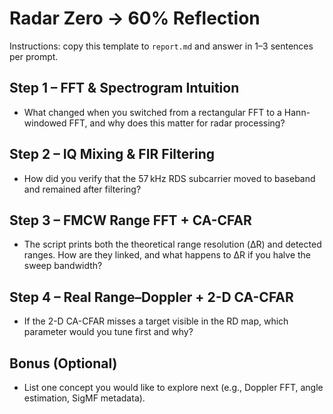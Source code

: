 # Radar Zero → 60% Reflection

Instructions: copy this template to `report.md` and answer in 1–3 sentences per prompt.

## Step 1 – FFT & Spectrogram Intuition
- What changed when you switched from a rectangular FFT to a Hann-windowed FFT, and why does this matter for radar processing?

## Step 2 – IQ Mixing & FIR Filtering
- How did you verify that the 57 kHz RDS subcarrier moved to baseband and remained after filtering?

## Step 3 – FMCW Range FFT + CA-CFAR
- The script prints both the theoretical range resolution (ΔR) and detected ranges. How are they linked, and what happens to ΔR if you halve the sweep bandwidth?

## Step 4 – Real Range–Doppler + 2-D CA-CFAR
- If the 2-D CA-CFAR misses a target visible in the RD map, which parameter would you tune first and why?

## Bonus (Optional)
- List one concept you would like to explore next (e.g., Doppler FFT, angle estimation, SigMF metadata).
